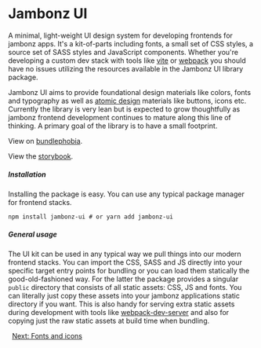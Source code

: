 # Jambonz UI

A minimal, light-weight UI design system for developing frontends for jambonz apps.
It's a kit-of-parts including fonts, a small set of CSS styles, a source set of SASS
styles and JavaScript components. Whether you're developing a custom dev stack with tools
like [vite](https://vitejs.dev/) or [webpack](https://webpack.js.org/) you should have no
issues utilizing the resources available in the Jambonz UI library package.

Jambonz UI aims to provide foundational design materials like colors, fonts and typography
as well as [atomic design](https://bradfrost.com/blog/post/atomic-web-design/) materials like
buttons, icons etc. Currently the library is very lean but is expected to grow thoughtfully
as jambonz frontend development continues to mature along this line of thinking. A primary goal
of the library is to have a small footprint.

View on [bundlephobia](https://bundlephobia.com/package/jambonz-ui).

View the [storybook](https://jambonz-ui.vercel.app/).

##### Installation

Installing the package is easy. You can use any typical package manager for frontend stacks.

```shell
npm install jambonz-ui # or yarn add jambonz-ui
```

##### General usage

The UI kit can be used in any typical way we pull things into our modern frontend stacks.
You can import the CSS, SASS and JS directly into your specific target entry points for bundling
or you can load them statically the good-old-fashioned way. For the latter the package provides
a singular `public` directory that consists of all static assets: CSS, JS and fonts. You can
literally just copy these assets into your jambonz applications static directory if you want.
This is also handy for serving extra static assets during development with tools like
[webpack-dev-server](https://webpack.js.org/configuration/dev-server/) and also for copying just
the raw static assets at build time when bundling.

<p class="flex">
<span>&nbsp;</span>
<a href="/docs/jambonz-ui/fonts-and-icons/">Next: Fonts and icons</a>
</p>
